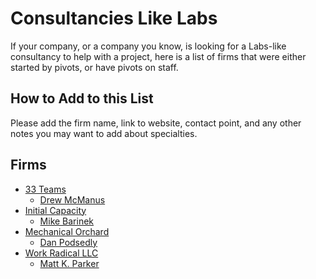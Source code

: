 # Consultancies Like Labs

If your company, or a company you know, is looking for a Labs-like consultancy to help with a project, here is a list of firms that were either started by pivots, or have pivots on staff.

## How to Add to this List

Please add the firm name, link to website, contact point, and any other notes you may want to add about specialties.

## Firms

- [33 Teams](https://www.33teams.com/)
    - [Drew McManus](https://www.33teams.com/contact) 
- [Initial Capacity](https://www.initialcapacity.io/)
    - [Mike Barinek](https://www.linkedin.com/in/barinek/)
- [Mechanical Orchard](https://www.mechanical-orchard.com/)
    - [Dan Podsedly](https://www.linkedin.com/in/dan-podsedly-9945996/)
- [Work Radical LLC](https://www.linkedin.com/company/work-radical?trk=profile-position)
    - [Matt K. Parker](https://mattkparker.com)
